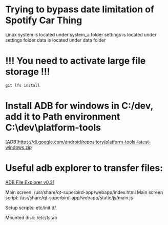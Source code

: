 # Trying to bypass date limitation of Spotify Car Thing

Linux system is located under system_a folder
settings is located under settings folder
data is located under data folder


# !!! You need to activate large file storage !!!
`git lfs install`

# Install ADB for windows in C:/dev, add it to Path environment C:\dev\platform-tools
[ADB]https://dl.google.com/android/repository/platform-tools-latest-windows.zip

# Useful adb explorer to transfer files: 
[ADB File Explorer v0.31](https://storage.googleapis.com/google-code-archive-downloads/v2/code.google.com/adb-file-explorer/ADB%20File%20Explorer%20v031.zip)

Main screen: /usr/share/qt-superbird-app/webapp/index.html
Main screen script: /usr/share/qt-superbird-app/webapp/static/js/main.js

Setup scripts: etc/init.d/

Mounted disk: /etc/fstab
